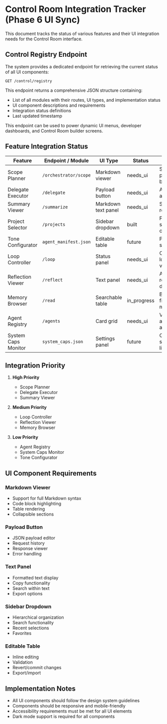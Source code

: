 # Control Room Integration Tracker (Phase 6 UI Sync)

This document tracks the status of various features and their UI integration needs for the Control Room interface.

## Control Registry Endpoint

The system provides a dedicated endpoint for retrieving the current status of all UI components:

```
GET /control/registry
```

This endpoint returns a comprehensive JSON structure containing:
- List of all modules with their routes, UI types, and implementation status
- UI component descriptions and requirements
- Integration status definitions
- Last updated timestamp

This endpoint can be used to power dynamic UI menus, developer dashboards, and Control Room builder screens.

## Feature Integration Status

| Feature | Endpoint / Module | UI Type | Status | Notes |
|---------|------------------|---------|--------|-------|
| Scope Planner | `/orchestrator/scope` | Markdown viewer | needs_ui | Show project blueprint |
| Delegate Executor | `/delegate` | Payload button | needs_ui | Agent-to-agent ops |
| Summary Viewer | `/summarize` | Markdown text panel | needs_ui | Show reflection |
| Project Selector | `/projects` | Sidebar dropdown | built | For selecting context |
| Tone Configurator | `agent_manifest.json` | Editable table | future | Persona + skills |
| Loop Controller | `/loop` | Status panel | needs_ui | Cognitive loop visualization |
| Reflection Viewer | `/reflect` | Text panel | needs_ui | Agent reflection display |
| Memory Browser | `/read` | Searchable table | in_progress | Browse and filter memories |
| Agent Registry | `/agents` | Card grid | needs_ui | View available agents |
| System Caps Monitor | `system_caps.json` | Settings panel | future | Configure system limits |

## Integration Priority

1. **High Priority**
   - Scope Planner
   - Delegate Executor
   - Summary Viewer

2. **Medium Priority**
   - Loop Controller
   - Reflection Viewer
   - Memory Browser

3. **Low Priority**
   - Agent Registry
   - System Caps Monitor
   - Tone Configurator

## UI Component Requirements

### Markdown Viewer
- Support for full Markdown syntax
- Code block highlighting
- Table rendering
- Collapsible sections

### Payload Button
- JSON payload editor
- Request history
- Response viewer
- Error handling

### Text Panel
- Formatted text display
- Copy functionality
- Search within text
- Export options

### Sidebar Dropdown
- Hierarchical organization
- Search functionality
- Recent selections
- Favorites

### Editable Table
- Inline editing
- Validation
- Revert/commit changes
- Export/import

## Implementation Notes

- All UI components should follow the design system guidelines
- Components should be responsive and mobile-friendly
- Accessibility requirements must be met for all UI elements
- Dark mode support is required for all components
